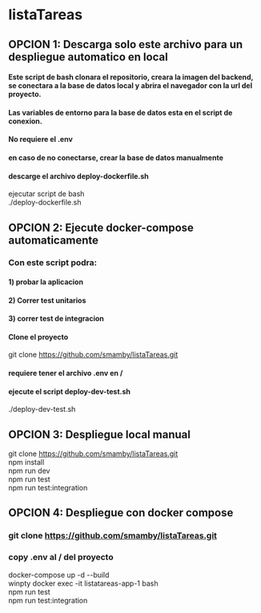 # listaTareas

## OPCION 1: Descarga solo este archivo para un despliegue automatico en local
#### Este script de bash clonara el repositorio, creara la imagen del backend, se conectara a la base de datos local y abrira el navegador con la url del proyecto.
#### Las variables de entorno para la base de datos esta en el script de conexion.
#### No requiere el .env
#### en caso de no conectarse, crear la base de datos manualmente

#### descarge el archivo deploy-dockerfile.sh

ejecutar script de bash   
./deploy-dockerfile.sh

## OPCION 2: Ejecute docker-compose automaticamente
### Con este script podra:   
#### 1) probar la aplicacion
#### 2) Correr test unitarios
#### 3) correr test de integracion
#### Clone el proyecto
git clone https://github.com/smamby/listaTareas.git
#### requiere tener el archivo .env en /
#### ejecute el script deploy-dev-test.sh  
./deploy-dev-test.sh  


## OPCION 3: Despliegue local manual
git clone https://github.com/smamby/listaTareas.git  
npm install  
npm run dev  
npm run test  
npm run test:integration  


## OPCION 4: Despliegue con docker compose
### git clone https://github.com/smamby/listaTareas.git
### copy .env al / del proyecto  
docker-compose up -d --build  
winpty docker exec -it listatareas-app-1 bash  
npm run test  
npm run test:integration  

